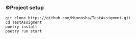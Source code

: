 ### ⚙️Project setup
```
git clone https://github.com/Mixnosha/TestAssigment.git 
cd TestAssigment 
poetry install 
poetry run start
```
